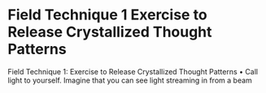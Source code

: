 # Field Technique 1 Exercise to Release Crystallized Thought Patterns

Field Technique 1: Exercise to Release Crystallized Thought Patterns
• Call light to yourself. Imagine that you can see light streaming in from a beam